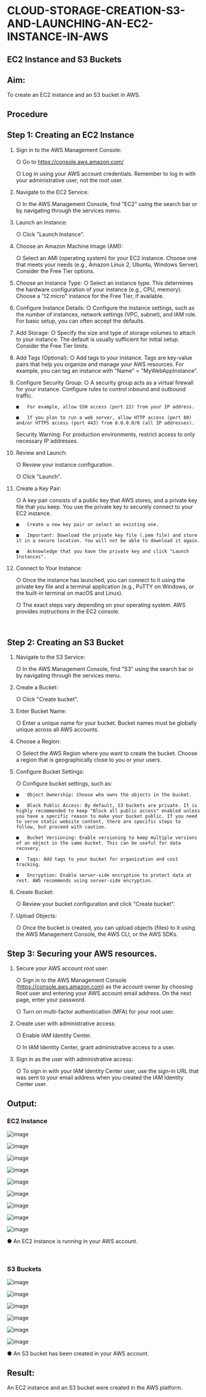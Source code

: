 # CLOUD-STORAGE-CREATION-S3-AND-LAUNCHING-AN-EC2-INSTANCE-IN-AWS

## EC2 Instance and S3 Buckets

## Aim:
To create an EC2 instance and an S3 bucket in AWS.
## Procedure
## Step 1: Creating an EC2 Instance
1.	Sign in to the AWS Management Console:

    ○	Go to https://console.aws.amazon.com/

    ○	Log in using your AWS account credentials. Remember to log in with your administrative user, not the root user.

2.	Navigate to the EC2 Service:

    ○	In the AWS Management Console, find "EC2" using the search bar or by navigating through the services menu.

3.	Launch an Instance:

    ○	Click "Launch Instance".

4.	Choose an Amazon Machine Image (AMI):

    ○	Select an AMI (operating system) for your EC2 instance. Choose one that meets your needs (e.g., Amazon Linux 2, Ubuntu, Windows Server). Consider the Free Tier options.

5.	Choose an Instance Type:
    ○	Select an instance type. This determines the hardware configuration of your instance (e.g., CPU, memory). Choose a "t2.micro" instance for the Free Tier, if available.

6.	Configure Instance Details:
    ○	Configure the instance settings, such as the number of instances, network settings (VPC, subnet), and IAM role. For basic setup, you can often accept the defaults.

7.	Add Storage:
    ○	Specify the size and type of storage volumes to attach to your instance. The default is usually sufficient for initial setup. Consider the Free Tier limits.

8.	Add Tags (Optional):
    ○	Add tags to your instance. Tags are key-value pairs that help you organize and manage your AWS resources. For example, you can tag an instance with "Name" = "MyWebAppInstance".

9.	Configure Security Group:
    ○	A security group acts as a virtual firewall for your instance. Configure rules to control inbound and outbound traffic.

        ■	For example, allow SSH access (port 22) from your IP address.

        ■	If you plan to run a web server, allow HTTP access (port 80) and/or HTTPS access (port 443) from 0.0.0.0/0 (all IP addresses). 

    Security Warning: For production environments, restrict access to only necessary IP addresses.

10.	Review and Launch:

    ○	Review your instance configuration.

    ○	Click "Launch".

11.	Create a Key Pair:

    ○	A key pair consists of a public key that AWS stores, and a private key file that you keep. You use the private key to securely connect to your EC2 instance.

        ■	Create a new key pair or select an existing one.

        ■	Important: Download the private key file (.pem file) and store it in a secure location. You will not be able to download it again.

        ■	Acknowledge that you have the private key and click "Launch Instances".

12.	Connect to Your Instance:

    ○	Once the instance has launched, you can connect to it using the private key file and a terminal application (e.g., PuTTY on Windows, or the built-in terminal on macOS and Linux).

    ○	The exact steps vary depending on your operating system. AWS provides instructions in the EC2 console.

<br>

## Step 2: Creating an S3 Bucket
1.	Navigate to the S3 Service:

    ○	In the AWS Management Console, find "S3" using the search bar or by navigating through the services menu.

2.	Create a Bucket:

    ○	Click "Create bucket".
3.	Enter Bucket Name:

    ○	Enter a unique name for your bucket. Bucket names must be globally unique across all AWS accounts.

4.	Choose a Region:

    ○	Select the AWS Region where you want to create the bucket. Choose a region that is geographically close to you or your users.

5.	Configure Bucket Settings:

    ○	Configure bucket settings, such as:

        ■	Object Ownership: Choose who owns the objects in the bucket.

        ■	Block Public Access: By default, S3 buckets are private. It is highly recommended to keep "Block all public access" enabled unless you have a specific reason to make your bucket public. If you need to serve static website content, there are specific steps to follow, but proceed with caution.

        ■	Bucket Versioning: Enable versioning to keep multiple versions of an object in the same bucket. This can be useful for data recovery.

        ■	Tags: Add tags to your bucket for organization and cost tracking.

        ■	Encryption: Enable server-side encryption to protect data at rest. AWS recommends using server-side encryption.

6.	Create Bucket:

    ○	Review your bucket configuration and click "Create bucket".

7.	Upload Objects:

    ○	Once the bucket is created, you can upload objects (files) to it using the AWS Management Console, the AWS CLI, or the AWS SDKs.

## Step 3: Securing your AWS resources.
1.	Secure your AWS account root user:

    ○	Sign in to the AWS Management Console (https://console.aws.amazon.com) as the account owner by choosing Root user and entering your AWS account email address. On the next page, enter your password.

    ○	Turn on multi-factor authentication (MFA) for your root user.

2.	Create user with administrative access:

    ○	Enable IAM Identity Center.

    ○	In IAM Identity Center, grant administrative access to a user.

3.	Sign in as the user with administrative access:

    ○	To sign in with your IAM Identity Center user, use the sign-in URL that was sent to your email address when you created the IAM Identity Center user.





## Output:
### EC2 Instance
![image](1.png)

![image](2.png)

![image](3.png)

![image](4.png)

![image](5.png)

![image](6.png)

![image](7.png)

![image](8.png)

![image](9.png)

●	An EC2 instance is running in your AWS account.


<br>

### S3 Buckets

![image](./s1.png)

![image](./s2.png)

![image](./s3.png)

![image](./s4.png)

![image](./s5.png)

![image](./s6.png)
 

 

 

 

 


●	An S3 bucket has been created in your AWS account.


## Result:
An EC2 instance and an S3 bucket were created in the AWS platform.




